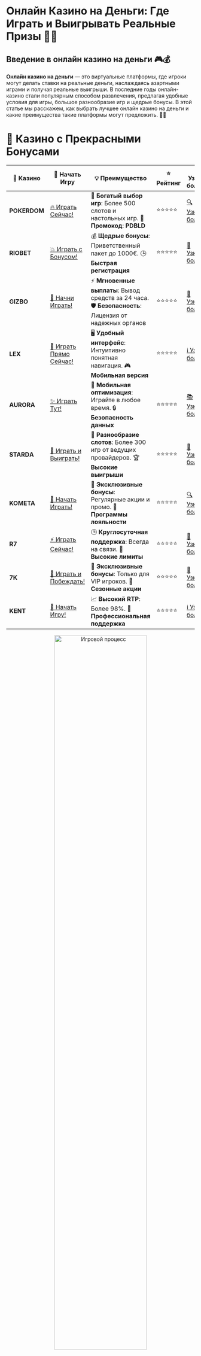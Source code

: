 # **Онлайн Казино на Деньги: Где Играть и Выигрывать Реальные Призы 💸🎰**

## Введение в **онлайн казино на деньги** 🎮💰

**Онлайн казино на деньги** — это виртуальные платформы, где игроки могут делать ставки на реальные деньги, наслаждаясь азартными играми и получая реальные выигрыши. В последние годы онлайн-казино стали популярным способом развлечения, предлагая удобные условия для игры, большое разнообразие игр и щедрые бонусы. В этой статье мы расскажем, как выбрать лучшее онлайн казино на деньги и какие преимущества такие платформы могут предложить. 🚀💥

# 🌟 Казино с Прекрасными Бонусами

| 🎲 **Казино** | 🔗 **Начать Игру** | 💡 **Преимущество** | ⭐ **Рейтинг** | 🔗 **Узнать больше** | 🆕 **Новая информация** |
|--------------|---------------------|---------------------|----------------|----------------------|-------------------------|
| **POKERDOM**  | [🔥 Играть Сейчас!](https://brandplay.link/4k77v2yx) | 🎉 **Богатый выбор игр**: Более 500 слотов и настольных игр. 🎁 **Промокод**: **PDBLD** | ⭐⭐⭐⭐⭐ | [🔍 Узнать больше](https://brandplay.link/4k77v2yx) | 🏆 **Победители турниров** получают эксклюзивные подарки! |
| **RIOBET**    | [💥 Играть с Бонусом!](https://brandplay.link/7xBLTPyj) | 💰 **Щедрые бонусы**: Приветственный пакет до 1000€. 🕒 **Быстрая регистрация** | ⭐⭐⭐⭐⭐ | [📖 Узнать больше](https://brandplay.link/7xBLTPyj) | 💬 **Поддержка 24/7** для комфортной игры в любое время! |
| **GIZBO**     | [🚀 Начни Играть!](https://brandplay.link/bprXw4YV) | ⚡ **Мгновенные выплаты**: Вывод средств за 24 часа. 🛡️ **Безопасность**: Лицензия от надежных органов | ⭐⭐⭐⭐⭐ | [📝 Узнать больше](https://brandplay.link/bprXw4YV) | 🔒 **SSL-шифрование** для максимальной безопасности данных игроков. |
| **LEX**       | [💎 Играть Прямо Сейчас!](https://brandplay.link/zW4hdDFV) | 🖥️ **Удобный интерфейс**: Интуитивно понятная навигация. 🎮 **Мобильная версия** | ⭐⭐⭐⭐⭐ | [ℹ️ Узнать больше](https://brandplay.link/zW4hdDFV) | 📱 **Поддержка всех мобильных устройств** для удобства игры в любом месте. |
| **AURORA**    | [✨ Играть Тут!](https://10trafic-stat2.com/click/668546556bcc6313411604bd/6766/13032/subaccount) | 📱 **Мобильная оптимизация**: Играйте в любое время. 🔒 **Безопасность данных** | ⭐⭐⭐⭐⭐ | [📚 Узнать больше](https://10trafic-stat2.com/click/668546556bcc6313411604bd/6766/13032/subaccount) | 🌍 **Международная лицензия** на деятельность в разных странах. |
| **STARDА**    | [🎉 Играть и Выиграть!](https://brandplay.link/fB7xwRFL) | 🎰 **Разнообразие слотов**: Более 300 игр от ведущих провайдеров. 🏆 **Высокие выигрыши** | ⭐⭐⭐⭐⭐ | [🔎 Узнать больше](https://brandplay.link/fB7xwRFL) | 🎉 **Ежемесячные турниры** с крупными призами! |
| **KOMETA**    | [🎁 Начать Играть!](https://brandplay.link/8ZymQJV8) | 🎁 **Эксклюзивные бонусы**: Регулярные акции и промо. 🔄 **Программы лояльности** | ⭐⭐⭐⭐⭐ | [🔍 Узнать больше](https://brandplay.link/8ZymQJV8) | 🌟 **Персонализированные предложения** для долгосрочных игроков. |
| **R7**        | [⚡ Играть Сейчас!](https://brandplay.link/bMd3Yjsw) | 🕒 **Круглосуточная поддержка**: Всегда на связи. 💸 **Высокие лимиты** | ⭐⭐⭐⭐⭐ | [📖 Узнать больше](https://brandplay.link/bMd3Yjsw) | 🎯 **Рейтинг игроков** для лучших участников. |
| **7K**        | [🎯 Играть и Побеждать!](https://brandplay.link/BvQyFShp) | 🌟 **Эксклюзивные бонусы**: Только для VIP игроков. 🎉 **Сезонные акции** | ⭐⭐⭐⭐⭐ | [📝 Узнать больше](https://brandplay.link/BvQyFShp) | 🥇 **Особые привилегии** для постоянных игроков. |
| **KENT**      | [🔑 Начать Игру!](https://brandplay.link/Fv2WP3js) | 📈 **Высокий RTP**: Более 98%. 💼 **Профессиональная поддержка** | ⭐⭐⭐⭐⭐ | [ℹ️ Узнать больше](https://brandplay.link/Fv2WP3js) | 💬 **Поддержка на нескольких языках** для удобства игроков. |

<div align="center"> <img src="https://i.pinimg.com/originals/1d/b3/25/1db325483acbe642c6d4e6fdd73a4988.gif" alt="Игровой процесс" width="70%"> </div>
---

# 🚀 Быстрые Выигрыши и Поддержка

| 🎲 **Казино** | 🔗 **Начать Игру** | 💡 **Преимущество** | ⭐ **Рейтинг** | 🔗 **Узнать больше** | 🆕 **Новая информация** |
|--------------|---------------------|---------------------|----------------|----------------------|-------------------------|
| **GAMA**      | [🎯 Играть Прямо Сейчас!](https://brandplay.link/j6NMKsDz) | 🔍 **Интуитивный интерфейс**: Легкость использования. 🏅 **Престижные турниры** | ⭐⭐⭐⭐☆ | [🔎 Узнать больше](https://brandplay.link/j6NMKsDz) | 🏆 **Турниры с большими призами** каждый месяц. |
| **ONION**     | [💥 Играть и Выигрывать!](https://brandplay.link/zBGRVpQ9) | 🤑 **Низкие ставки**: Идеально для начинающих. 🔄 **Быстрые выводы** | ⭐⭐⭐⭐☆ | [🔍 Узнать больше](https://brandplay.link/zBGRVpQ9) | 🎮 **Казино для новичков** с простыми правилами. |
| **ЧЕМПИОН**   | [🏅 Играть в Турнире!](https://temon-gter.cfd/go/lRq?p80412p304504pcc44t17455) | 🏅 **Лояльная программа**: Награды за активность. 🎁 **Ежемесячные бонусы** | ⭐⭐⭐⭐☆ | [📖 Узнать больше](https://temon-gter.cfd/go/lRq?p80412p304504pcc44t17455) | 🥇 **Турниры и лояльность** — каждый шаг вознаграждается. |
| **VAVADA**    | [🚀 Играть Без Ожидания!](https://vavadapartner.pro/?promo=ea5c9275-6854-4505-94fc-95ab18221945-linkb2) | 🚀 **Быстрая регистрация**: Начните играть мгновенно. 🔐 **Безопасные транзакции** | ⭐⭐⭐⭐☆ | [📝 Узнать больше](https://vavadapartner.pro/?promo=ea5c9275-6854-4505-94fc-95ab18221945-linkb2) | 🏆 **Программа для новых игроков** с бонусами за регистрацию. |
| **FRIENDS**   | [🎉 Играть и Развлекаться!](https://gofriends.mba/linkb2) | 🤝 **Социальные игры**: Играйте с друзьями. 🌐 **Мультиплатформенность** | ⭐⭐⭐⭐☆ | [ℹ️ Узнать больше](https://gofriends.mba/linkb2) | 🎮 **Играйте с друзьями** и зарабатывайте бонусы за совместные действия. |
| **1WIN**      | [⚡ Играть и Выигрывать!](https://brandplay.link/smXVpBbG) | 🏆 **Спортивные ставки**: Широкий выбор видов спорта. 💵 **Высокие коэффициенты** | ⭐⭐⭐⭐☆ | [📚 Узнать больше](https://brandplay.link/smXVpBbG) | ⚽ **Бонусы на спортивные ставки** для активных игроков. |
| **DRIP**      | [💥 Играть Сразу!](https://drp-ircp01.com/c07e6a3db) | 🌐 **Инновационные игры**: Новейшие игровые технологии. 🛡️ **Высокая безопасность** | ⭐⭐⭐⭐☆ | [🔎 Узнать больше](https://drp-ircp01.com/c07e6a3db) | 🔧 **Инновационные функции** для удобства игры. |
| **JOYCASINO** | [🎰 Играть И Побеждать!](https://rpc30.call2me.pro/?/ru/registration?apkpop=0&partner=p24970p3291217pc98f) | 🎁 **Приятные бонусы**: Ежедневные акции и подарки. 🕹️ **Разнообразие игр** | ⭐⭐⭐⭐☆ | [🔍 Узнать больше](https://rpc30.call2me.pro/?/ru/registration?apkpop=0&partner=p24970p3291217pc98f) | 🎉 **Щедрые фриспины** для новых игроков. |
| **PLAYFORTUNA** | [🔥 Играть С Бонусом!](https://fortunapromo.net/alt/playfortuna/registration?0dc4a9362a71feb7e3f165fb8e766f70) | 🎉 **Регулярные акции**: Бонусы, фриспины и многое другое. 🏅 **Турниры** | ⭐⭐⭐⭐☆ | [📚 Узнать больше](https://fortunapromo.net/alt/playfortuna/registration?0dc4a9362a71feb7e3f165fb8e766f70) | 🎯 **Выгодные предложения** на популярные игры. |
| **SYKAA**     | [💸 Играть Сейчас!](https://s-two-way.com/?source=linkb2&pid=30697) | 💸 **Доступные ставки**: Идеально для новичков. 🎁 **Щедрые бонусы** | ⭐⭐⭐⭐☆ | [🔍 Узнать больше](https://s-two-way.com/?source=linkb2&pid=30697) | 💥 **Акции с большими бонусами** для новичков и опытных игроков. |

<div align="center"> <img src="https://schaeffers-cdn.s3.amazonaws.com/images/default-source/schaeffers-cdn-images/default-images/sectors/bigstock-casino-gambling-concept-with-f-369012793.jpg?sfvrsn=493ad806_4" alt="Игровой процесс" width="70%"> </div>
---

# 💸 Казино с Привлекательными Программами Лояльности

| 🎲 **Казино** | 🔗 **Начать Игру** | 💡 **Преимущество** | ⭐ **Рейтинг** | 🔗 **Узнать больше** | 🆕 **Новая информация** |
|--------------|---------------------|---------------------|----------------|----------------------|-------------------------|
| **KOMETA**    | [🎯 Начни Играть!](https://brandplay.link/8ZymQJV8) | 🎁 **Эксклюзивные бонусы**: Регулярные акции и промо. 🔄 **Программы лояльности** | ⭐⭐⭐⭐⭐ | [🔍 Узнать больше](https://brandplay.link/8ZymQJV8) | 🌟 **Персонализированные предложения** для долгосрочных игроков. |
| **1Xslots**   | [🏅 Играть Прямо Сейчас!](https://brandplay.link/hSB1khtr) | 🎉 **Множество акций**: Еженедельные бонусы и турниры. 🛡️ **Безопасность** | ⭐⭐⭐⭐⭐ | [📚 Узнать больше](https://brandplay.link/hSB1khtr) | 🏅 **Награды за активность**: участники программы лояльности получают специальные привилегии. |
| **R7**        | [🚀 Играть Сейчас!](https://brandplay.link/bMd3Yjsw) | 🕒 **Круглосуточная поддержка**: Всегда на связи. 💸 **Высокие лимиты** | ⭐⭐⭐⭐⭐ | [📖 Узнать больше](https://brandplay.link/bMd3Yjsw) | 💬 **VIP-поддержка** для постоянных игроков с приоритетом. |

<div align="center"> <img src="https://i.pinimg.com/originals/1d/b3/25/1db325483acbe642c6d4e6fdd73a4988.gif" alt="Игровой процесс" width="70%"> </div>
---

---

## Что такое **онлайн казино на деньги**? 🧐💡

**Онлайн казино на деньги** — это игровые платформы, где пользователи могут делать ставки и выигрывать реальные деньги. Казино предлагают широкий выбор игр, таких как игровые автоматы, рулетка, блэкджек, покер и другие азартные игры. Основное отличие таких казино от демо-версий заключается в том, что здесь можно зарабатывать реальные деньги, ставя собственные средства на кон. 🎰💸

### Основные особенности **онлайн казино на деньги** 📝✅

1. **Реальные ставки и выигрыши**: Игроки делают ставки на деньги и могут выигрывать реальные деньги.
2. **Бонусы и акции**: Множество предложений, таких как приветственные бонусы, фриспины и бонусы на депозит.
3. **Безопасность и лицензия**: Лицензированные казино гарантируют защиту личных данных и честность игры.
4. **Широкий выбор игр**: Слоты, настольные игры, покер, рулетка и живое казино.

---

## Преимущества **онлайн казино на деньги** 🏅🎰

### 1. **Реальные деньги на кону** 💸💥

Играя в **онлайн казино на деньги**, вы ставите реальные средства и можете выиграть реальные деньги. Это основной стимул для многих игроков, так как шанс на крупный выигрыш всегда присутствует.

### 2. **Щедрые бонусы и акции** 🎁🎉

Множество онлайн-казино предлагают бонусы для новых игроков, такие как бонусы за регистрацию, фриспины, а также бонусы на депозит. Эти бонусы увеличивают шансы на выигрыши и дают дополнительные возможности для игры.

### 3. **Удобство и доступность** 🏠📱

С **онлайн казино на деньги** можно играть в любое время и в любом месте, используя компьютер или мобильное устройство. Это делает казино доступным для всех игроков, независимо от их местоположения.

### 4. **Большой выбор игр** 🎮🌟

Лучшие онлайн-казино предлагают широкий ассортимент игр на деньги: от классических слотов до живых игр с настоящими дилерами. Это дает игрокам множество вариантов для выбора и позволяет каждому найти что-то по своему вкусу.

---

## Как выбрать **онлайн казино на деньги**? 🏆🎯

### 1. **Проверка лицензии и репутации** 🏢🌐

Прежде чем начать играть, обязательно убедитесь, что казино имеет лицензию от авторитетного регулятора (например, Malta Gaming Authority, UK Gambling Commission, Curacao eGaming). Это гарантирует безопасность и честность игры.

### 2. **Ассортимент игр** 🎰🎮

Обратите внимание на разнообразие игр, предлагаемых казино. **Онлайн казино на деньги** должны иметь не только популярные игровые автоматы, но и настольные игры, покер, рулетку и другие игры для различных типов игроков.

### 3. **Условия бонусов и акций** 🎁📜

Многие онлайн-казино предлагают бонусы на депозит, фриспины и другие акции для новых и постоянных игроков. Важно внимательно ознакомиться с условиями отыгрыша бонусов, чтобы избежать неприятных сюрпризов при выводе средств.

### 4. **Методы пополнения и вывода средств** 💳💸

Лучшие **онлайн казино на деньги** предлагают удобные и безопасные способы пополнения счета и вывода выигрышей. Обратите внимание на казино, которое поддерживает различные методы оплаты, включая банковские карты, электронные кошельки и криптовалюты.

---

## Где найти **онлайн казино на деньги**? 🎯💰

### 1. **Pokerdom** 🏆🎰

- **Лицензия**: Curacao eGaming
- **Особенности**: Приветственные бонусы, турниры и большой выбор игр.
- **Методы пополнения**: Банковские карты, электронные кошельки, криптовалюты.

#### Преимущества:
- Множество слотов и настольных игр.
- Регулярные акции и турниры.
- Быстрая и безопасная поддержка клиентов.

---

### 2. **Riobet** 🎲💎

- **Лицензия**: Malta Gaming Authority
- **Особенности**: Множество слотов с высокими RTP, бонусы на депозит.
- **Методы пополнения**: Visa, MasterCard, Skrill, Neteller.

#### Преимущества:
- Высокие RTP на популярных слотах.
- Привлекательные бонусы для новых игроков.
- Простой интерфейс и удобное пополнение счета.

---

### 3. **Gizbo** 💸🎉

- **Лицензия**: UK Gambling Commission
- **Особенности**: Множество игр с фриспинами, быстрые выплаты.
- **Методы пополнения**: Банковские карты, электронные кошельки.

#### Преимущества:
- Простота в использовании и быстрые выплаты.
- Регулярные бонусы и акции.
- Множество слотов с бонусными функциями.

---

### 4. **LEX** 🌟🎰

- **Лицензия**: Curacao eGaming
- **Особенности**: Программы лояльности, фриспины для новых игроков.
- **Методы пополнения**: Visa, MasterCard, Skrill.

#### Преимущества:
- Удобный интерфейс и высокие лимиты на депозиты.
- Множество бонусных предложений.
- Отличная программа лояльности.

---

### 5. **Aurora** 🏅💎

- **Лицензия**: Malta Gaming Authority
- **Особенности**: Щедрые бонусы на депозиты и бесплатные спины.
- **Методы пополнения**: PayPal, Visa, MasterCard.

#### Преимущества:
- Регулярные бонусы и акции.
- Простой и удобный интерфейс.
- Высокие RTP на слоты и настольные игры.

---

### 6. **Starda** ✨🎰

- **Лицензия**: Curacao eGaming
- **Особенности**: Множество бонусных предложений, поддержка криптовалют.
- **Методы пополнения**: Электронные кошельки, криптовалюты.

#### Преимущества:
- Быстрая обработка выплат.
- Множество акций и бонусов для новых игроков.
- Высокие лимиты на депозиты и выводы.

---

## Заключение: Присоединяйтесь к **онлайн казино на деньги** и начинайте выигрывать! 🎉💰

**Онлайн казино на деньги** предлагают игрокам шанс не только развлечься, но и выиграть реальные деньги. Выбирайте проверенные платформы с хорошими бонусами, играйте на реальные деньги и наслаждайтесь азартом! Пусть удача будет на вашей стороне! 🍀🎰

---

## Часто задаваемые вопросы (FAQ) ❓📚

### 1. Как выбрать **онлайн казино на деньги**? 🏆🎰

Для выбора **онлайн казино на деньги** важно обратить внимание на лицензию, выбор игр, бонусные предложения и удобные методы пополнения и вывода средств.

### 2. Можно ли выиграть реальные деньги в **онлайн казино на деньги**? 💰🎯

Да, в **онлайн казино на деньги** можно играть на реальные деньги и выигрывать реальные призы. Эти казино предлагают игры с реальными ставками и выводом выигрышей.

### 3. Какие бонусы предлагают **онлайн казино на деньги**? 🎁🎉

**Онлайн казино на деньги** предлагают бонусы за регистрацию, фриспины, бонусы на депозит и другие привилегии для игроков.

### 4. Где найти **онлайн казино на деньги**? 🌐💸

Вы можете найти **онлайн казино на деньги** в рейтингах и обзорах на специализированных сайтах, где представлены лучшие и лицензированные платформы для игры на деньги.
